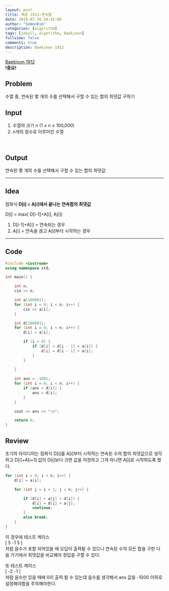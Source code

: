 ```yaml
---
layout: post
title: 백준 1912:연속합
date: 2019-07-30 10:41:00
author: "SeWonKim"
categories: [algorithm]
tags: [jekyll, algorithm, Baekjoon]
fullview: false
comments: true
description: Baekjoon 1912
---
```


[Baekjoon 1912](https://www.acmicpc.net/problem/1912)         
**!중요!**


## Problem
수열 중, 연속된 몇 개의 수를 선택해서 구할 수 있는 합의 최댓값 구하기


## Input
1. 수열의 크기 n (1 ≤ n ≤ 100,000)
2. n개의 정수로 이루어진 수열

​    

## Output
연속된 몇 개의 수를 선택해서 구할 수 있는 합의 최댓값



------



## Idea
점화식 **D[i] = A[i]에서 끝나는 연속합의 최댓값**

D[i] = max( D[i-1]+A[i], A[i])       
1. D[i-1]+A[i] = 연속되는 경우
2. A[i] = 연속을 끊고 A[i]부터 시작하는 경우


------



## Code
```cpp
#include <iostream>
using namespace std;

int main() {

	int n;
	cin >> n;

	int a[100001];
	for (int i = 0; i < n; i++) {
		cin >> a[i];
	}

	int d[100001];
	for (int i = 0; i < n; i++) {
		d[i] = a[i];

		if (i > 0) {
			if (d[i] < d[i - 1] + a[i]) {
				d[i] = d[i - 1] + a[i];
			}
		}		

	}
	
	int ans = -1001;
	for (int i = 0; i < n; i++) {
		if (ans < d[i]) {
			ans = d[i];
		}
	}

	cout << ans << "\n";

	return 0;
}
```





## Review
초기의 아이디어는 점화식 D[i]를 A[i]부터 시작하는 연속된 수의 합의 최댓값으로 생각하고
D[i]+A[i+1] 값이 D[i]보다 크면 값을 저장하고 그게 아니면 A[i]로 시작하도록 했다. 

```cpp
for (int i = 0; i < n; i++) {
	d[i] = a[i];

	for (int j = i + 1; j < n; j++) {

		if (d[i] + a[j] > d[i]) {
			d[i] = d[i] + a[j];
			continue;
		}
		else break;
	}
}
```
이 경우에 테스트 케이스      
[ 5 -1 5 ]     
처럼 음수가 포함 되어있을 때 오답이 출력될 수 있으니 연속된 수의 모든 합을 구한 다음 거기에서 최댓값을 비교해야 정답을 구할 수 있다.

또 테스트 케이스      
[ -2 -1 ]     
처럼 음수만 있을 때에 0이 출력 될 수 있는데 음수를 생각해서 ans 값을 -1000 이하로 설정해야함을 주의해야한다.